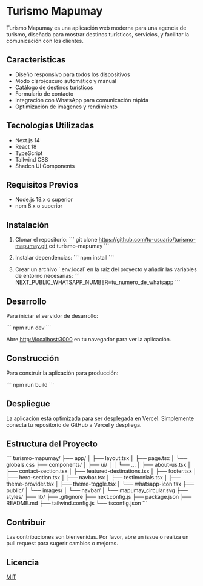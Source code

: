 # Turismo Mapumay

Turismo Mapumay es una aplicación web moderna para una agencia de turismo, diseñada para mostrar destinos turísticos, servicios, y facilitar la comunicación con los clientes.

## Características

- Diseño responsivo para todos los dispositivos
- Modo claro/oscuro automático y manual
- Catálogo de destinos turísticos
- Formulario de contacto
- Integración con WhatsApp para comunicación rápida
- Optimización de imágenes y rendimiento

## Tecnologías Utilizadas

- Next.js 14
- React 18
- TypeScript
- Tailwind CSS
- Shadcn UI Components

## Requisitos Previos

- Node.js 18.x o superior
- npm 8.x o superior

## Instalación

1. Clonar el repositorio:
   \`\`\`
   git clone https://github.com/tu-usuario/turismo-mapumay.git
   cd turismo-mapumay
   \`\`\`

2. Instalar dependencias:
   \`\`\`
   npm install
   \`\`\`

3. Crear un archivo \`.env.local\` en la raíz del proyecto y añadir las variables de entorno necesarias:
   \`\`\`
   NEXT_PUBLIC_WHATSAPP_NUMBER=tu_numero_de_whatsapp
   \`\`\`

## Desarrollo

Para iniciar el servidor de desarrollo:

\`\`\`
npm run dev
\`\`\`

Abre [http://localhost:3000](http://localhost:3000) en tu navegador para ver la aplicación.

## Construcción

Para construir la aplicación para producción:

\`\`\`
npm run build
\`\`\`

## Despliegue

La aplicación está optimizada para ser desplegada en Vercel. Simplemente conecta tu repositorio de GitHub a Vercel y despliega.

## Estructura del Proyecto

\`\`\`
turismo-mapumay/
├── app/
│   ├── layout.tsx
│   ├── page.tsx
│   └── globals.css
├── components/
│   ├── ui/
│   │   └── ...
│   ├── about-us.tsx
│   ├── contact-section.tsx
│   ├── featured-destinations.tsx
│   ├── footer.tsx
│   ├── hero-section.tsx
│   ├── navbar.tsx
│   ├── testimonials.tsx
│   ├── theme-provider.tsx
│   ├── theme-toggle.tsx
│   └── whatsapp-icon.tsx
├── public/
│   └── images/
│       └── navbar/
│           └── mapumay_circular.svg
├── styles/
├── lib/
├── .gitignore
├── next.config.js
├── package.json
├── README.md
├── tailwind.config.js
└── tsconfig.json
\`\`\`

## Contribuir

Las contribuciones son bienvenidas. Por favor, abre un issue o realiza un pull request para sugerir cambios o mejoras.

## Licencia

[MIT](https://choosealicense.com/licenses/mit/)
